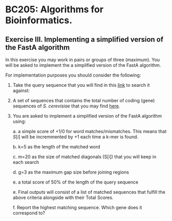 # BC205: Algorithms for Bioinformatics.

## Exercise III. Implementing a simplified version of the FastA algorithm

In this exercise you may work in pairs or groups of three (maximum).
You will be asked to implement the a simplified version of the FastA algorithm.

For implementation purposes you should consider the following:

1. Take the query sequence that you will find in this [link](https://github.com/christoforos-nikolaou/BC205/blob/master/query.fa) to search it against:
2. A set of sequences that contains the total number of coding (gene) sequences of _S. cerevisiae_ that you may find [here](https://www.dropbox.com/s/ilokqlhvez6tvga/all_yeast_genes_minplus1k.fa).
3. You are asked to implement a simplified version of the FastA algorithm using:  
   
   a. a simple score of +1/0 for word matches/mismatches. This means that $S[i]$ will be incremmented by +1 each time a k-mer is found.  

   b. k=5 as the length of the matched word 

   c. m=20 as the size of matched diagonals (S[i]) that you will keep in each search  

   d. g=3 as the maximum gap size before joining regions
   
   e. a total score of 50% of the length of the query sequence

   e. Final outputs will consist of a list of matched sequences that fulfill the above criteria alongside with their Total Scores.
   
   f. Report the highest matching sequence. Which gene does it correspond to?
